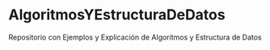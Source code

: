 # AlgoritmosYEstructuraDeDatos
Repositorio con Ejemplos y Explicación de Algoritmos y Estructura de Datos
